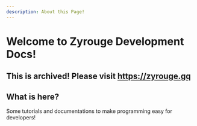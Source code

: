 ```yaml
---
description: About this Page!
---
```


# Welcome to Zyrouge Development Docs!

## This is archived! Please visit https://zyrouge.gq

## What is here?

Some tutorials and documentations to make programming easy for developers!



